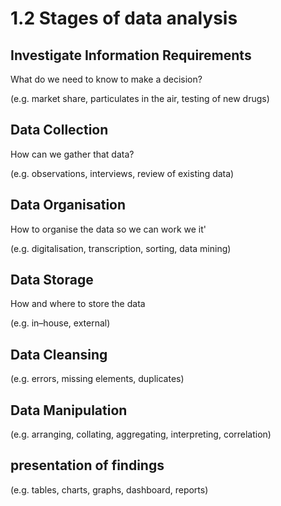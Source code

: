 # 1.2 Stages of data analysis


## Investigate Information Requirements 

What do we need to know to make a decision?

(e.g. market share,
particulates in the air, testing of new drugs)

## Data Collection 

How can we gather that data?

(e.g. observations, interviews, review of existing
data)

## Data Organisation 

How to organise the data so we can work we it'


(e.g. digitalisation, transcription, sorting, data
mining)

## Data Storage

How and where to store the data

(e.g. in–house, external)

## Data Cleansing

 (e.g. errors, missing elements, duplicates)

## Data Manipulation

 (e.g. arranging, collating, aggregating,
interpreting, correlation)

## presentation of findings

(e.g. tables, charts, graphs, dashboard,
reports)